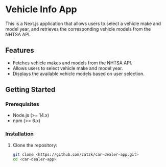 # Vehicle Info App

This is a Next.js application that allows users to select a vehicle make and model year, and retrieves the corresponding vehicle models from the NHTSA API.

## Features

- Fetches vehicle makes and models from the NHTSA API.
- Allows users to select vehicle make and model year.
- Displays the available vehicle models based on user selection.

## Getting Started

### Prerequisites

- Node.js (>= 14.x)
- npm (>= 6.x)

### Installation

1. Clone the repository:
   ```bash
   git clone <https://github.com/zatzk/car-dealer-app.git>
   cd <car-dealer-app>
